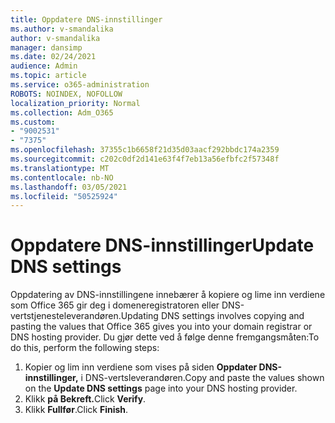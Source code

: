```yaml
---
title: Oppdatere DNS-innstillinger
ms.author: v-smandalika
author: v-smandalika
manager: dansimp
ms.date: 02/24/2021
audience: Admin
ms.topic: article
ms.service: o365-administration
ROBOTS: NOINDEX, NOFOLLOW
localization_priority: Normal
ms.collection: Adm_O365
ms.custom:
- "9002531"
- "7375"
ms.openlocfilehash: 37355c1b6658f21d35d03aacf292bbdc174a2359
ms.sourcegitcommit: c202c0df2d141e63f4f7eb13a56efbfc2f57348f
ms.translationtype: MT
ms.contentlocale: nb-NO
ms.lasthandoff: 03/05/2021
ms.locfileid: "50525924"
---
```

# <a name="update-dns-settings"></a><span data-ttu-id="745c7-102">Oppdatere DNS-innstillinger</span><span class="sxs-lookup"><span data-stu-id="745c7-102">Update DNS settings</span></span>

<span data-ttu-id="745c7-103">Oppdatering av DNS-innstillingene innebærer å kopiere og lime inn verdiene som Office 365 gir deg i domeneregistratoren eller DNS-vertstjenesteleverandøren.</span><span class="sxs-lookup"><span data-stu-id="745c7-103">Updating DNS settings involves copying and pasting the values that Office 365 gives you into your domain registrar or DNS hosting provider.</span></span> <span data-ttu-id="745c7-104">Du gjør dette ved å følge denne fremgangsmåten:</span><span class="sxs-lookup"><span data-stu-id="745c7-104">To do this, perform the following steps:</span></span>

1. <span data-ttu-id="745c7-105">Kopier og lim inn verdiene som vises på siden **Oppdater DNS-innstillinger,** i DNS-vertsleverandøren.</span><span class="sxs-lookup"><span data-stu-id="745c7-105">Copy and paste the values shown on the **Update DNS settings** page into your DNS hosting provider.</span></span>
2. <span data-ttu-id="745c7-106">Klikk **på Bekreft.**</span><span class="sxs-lookup"><span data-stu-id="745c7-106">Click **Verify**.</span></span>
3. <span data-ttu-id="745c7-107">Klikk **Fullfør**.</span><span class="sxs-lookup"><span data-stu-id="745c7-107">Click **Finish**.</span></span>